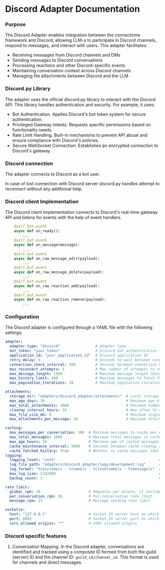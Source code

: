 # Discord Adapter Documentation

### Purpose

The Discord Adapter enables integration between the connectome framework and Discord, allowing LLM-s to participate in Discord channels, respond to messages, and interact with users. This adapter facilitates:
* Receiving messages from Discord channels and DMs
* Sending messages to Discord conversations
* Processing reactions and other Discord-specific events
* Maintaining conversation context across Discord channels
* Managing file attachments between Discord and the LLM

### Discord.py Library

The adapter uses the official discord.py library to interact with the Discord API. This library handles authentication and security. For example, it uses:
* Bot Authentication. Applies Discord's bot token system for secure authentication.
* Privileged Gateway Intents. Requests specific permissions based on functionality needs.
* Rate Limit Handling. Built-in mechanisms to prevent API abuse and ensure compliance with Discord's policies.
* Secure WebSocket Connection. Establishes an encrypted connection to Discord's gateway.

### Discord connection

The adapter connects to Discord as a bot user.

In case of lost connection with Discord server discord.py handles attempt to reconnect without any additional help.

### Discord client Implementation

The Discord client implementation connects to Discord's real-time gateway API and listens for events with the help of event handlers.
```python
    @self.bot.event
    async def on_ready():
        ...
    @self.bot.event
    async def on_message(message):
        ...
    @self.bot.event
    async def on_raw_message_edit(payload):
        ...
    @self.bot.event
    async def on_raw_message_delete(payload):
        ...
    @self.bot.event
    async def on_raw_reaction_add(payload):
        ...
    @self.bot.event
    async def on_raw_reaction_remove(payload):
        ...
```

### Configuration

The Discord adapter is configured through a YAML file with the following settings:
```yaml
adapter:
  adapter_type: "discord"                # Adapter type
  bot_token: "your_token"                # Discord bot authentication token
  application_id: "your_application_id"  # Discord application ID
  retry_delay: 5                         # Seconds to wait between connection attempts
  connection_check_interval: 300         # Seconds between connection health checks
  max_reconnect_attempts: 5              # Max number of attempts to reconnect if connection lost
  max_message_length: 1999               # Maximum message length (Discord limit: 2000)
  max_history_limit: 100                 # Maximum messages to fetch for history
  max_pagination_iterations: 10          # Maximum pagination iterations for history fetching

attachments:
  storage_dir: "adapters/discord_adapter/attachments"  # Local storage for attachments
  max_age_days: 30                                     # Maximum age of attachments before cleanup
  max_total_attachments: 1000                          # Maximum number of attachments to store at once
  cleanup_interval_hours: 24                           # How often to run attachment cleanup
  max_file_size_mb: 8                                  # Maximum single attachment size in MB
  max_attachments_per_message: 10                      # Maximum attachments allowed per message

caching:
  max_messages_per_conversation: 100  # Maximum messages to cache per conversation
  max_total_messages: 1000            # Maximum total messages in cache at once
  max_age_hours: 24                   # Maximum age of cached messages
  cache_maintenance_interval: 3600    # Seconds between cache cleanup runs
  cache_fetched_history: True         # Whether to cache messages that are fetched as history
logging:
  logging_level: "info"                                               # DEBUG, INFO, WARNING, ERROR, CRITICAL
  log_file_path: "adapters/discord_adapter/logs/development.log"      # Log file location
  log_format: "%(asctime)s - %(name)s - %(levelname)s - %(message)s"  # Log format
  max_log_size: 5242880                                               # Maximum log file size in bytes
  backup_count: 3                                                     # Number of log file backups to keep

rate_limit:
  global_rpm: 30                      # Requests per minute, it includes ALL requests to Discord
  per_conversation_rpm: 30            # Per-conversation rate limit
  message_rpm: 15                     # Message sending rate limit

socketio:
  host: "127.0.0.1"                   # Socket.IO server host on which the adapter is running
  port: 8082                          # Socket.IO server port on which the adapter is running
  cors_allowed_origins: "*"           # CORS allowed origins
```

### Discord specific features

1) Conversation Mapping. In the Discord adapter, conversations are identified and tracked using a composite ID formed from both the guild (server) ID and the channel ID: `guild_id/channel_id`. This format is used for channels and direct messages.
